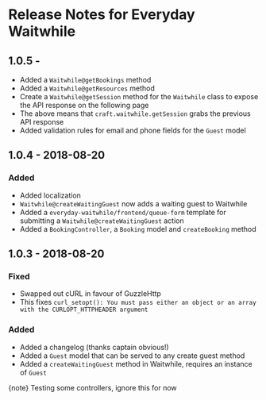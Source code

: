 # Release Notes for Everyday Waitwhile

## 1.0.5 - 
- Added a `Waitwhile@getBookings` method
- Added a `Waitwhile@getResources` method
- Create a `Waitwhile@getSession` method for the `Waitwhile` class to expose the API response on the following page
- The above means that `craft.waitwhile.getSession` grabs the previous API response
- Added validation rules for email and phone fields for the `Guest` model

## 1.0.4 - 2018-08-20

### Added
- Added localization
- `Waitwhile@createWaitingGuest` now adds a waiting guest to Waitwhile
- Added a `everyday-waitwhile/frontend/queue-form` template for submitting a `Waitwhile@createWaitingGuest` action
- Added a `BookingController`, a `Booking` model and `createBooking` method 

## 1.0.3 - 2018-08-20

### Fixed
- Swapped out cURL in favour of GuzzleHttp
- This fixes `curl_setopt(): You must pass either an object or an array with the CURLOPT_HTTPHEADER argument`

### Added
- Added a changelog (thanks captain obvious!)
- Added a `Guest` model that can be served to any create guest method
- Added a `createWaitingGuest` method in Waitwhile, requires an instance of `Guest`

{note} Testing some controllers, ignore this for now